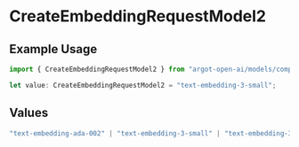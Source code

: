 # CreateEmbeddingRequestModel2

## Example Usage

```typescript
import { CreateEmbeddingRequestModel2 } from "argot-open-ai/models/components";

let value: CreateEmbeddingRequestModel2 = "text-embedding-3-small";
```

## Values

```typescript
"text-embedding-ada-002" | "text-embedding-3-small" | "text-embedding-3-large"
```
